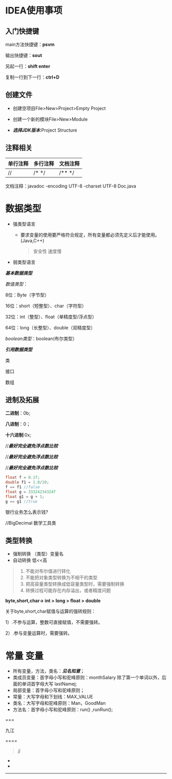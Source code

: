 # IDEA使用事项

## 入门快捷键

main方法快捷键：**psvm**

输出快捷键：**sout**

另起一行：**shift enter**

复制一行到下一行：**ctrl+D**

## 创建文件

- 创建空项目File>New>Project>Empty Project

- 创建一个新的模块File>New>Module

- ***选择JDK版本***:Project  Structure 

## 注释相关

| 单行注释 | 多行注释 | 文档注释 |
| -------- | -------- | -------- |
| //       | /* */    | /** */   |

文档注释：javadoc -encoding UTF-8 -charset UTF-8 Doc.java

# 数据类型

- 强类型语言

  - 要求变量的使用要严格符合规定，所有变量都必须先定义后才能使用。(Java,C++)

    > 安全性 速度慢  

- 弱类型语言

***基本数据类型***

*数值类型*：

8位：Byte（字节型）      

16位：short（短整型）、char（字符型）      

32位：int（整型）、float（单精度型/浮点型）     

64位：long（长整型）、double（双精度型）      

*boolean类型*：boolean(布尔类型）

***引用数据类型***

类

接口

数组

## 进制及拓展

**二进制**：0b;

**八进制**：0；

**十六进制**:0x;

//***最好完全避免浮点数比较***

//***最好完全避免浮点数比较***

//***最好完全避免浮点数比较***

```java
float f = 0.1f;
double f1 = 1.0/10;
f == f1 //false
float g = 33324234324f
float g1 = g + 1;
g == g1 //true
```

银行业务怎么表示钱?

//BigDecimal  数学工具类

## 类型转换

- 强制转换 （类型）变量名
- 自动转换   低<<高

> 1. 不能对布尔值进行转化
> 2. 不能把对象类型转换为不相干的类型
> 3. 把高容量类型转换成低容量类型时，需要强制转换
> 4. 转换过程可能存在内存溢出，或者精度问题



**byte,short,char-> int > long > float > double**

关于byte,short,char赋值与运算的强转规则：

1）.不参与运算，整数可直接赋值，不需要强转。

2）.参与变量运算时，需要强转。

# 常量 变量

- 所有变量，方法，类名：***见名知意***；
- 类成员变量：首字母小写和驼峰原则：monthSalary 除了第一个单词以外，后面的单词首字母大写 lastNamej;
- 局部变量：首字母小写和驼峰原则；
- 常量：大写字母和下划线：MAX_VALUE
- 类名：大写字母和驼峰原则：Man，GoodMan
- 方法名：首字母小写和驼峰原则：run() ,runRun();







===

九江

====

>
>
>_jj_

- 
- 

***

[]()